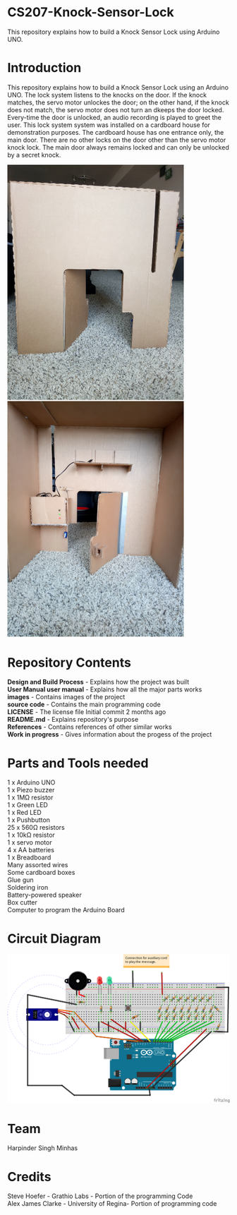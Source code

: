 # CS207-Knock-Sensor-Lock
This repository explains how to build a Knock Sensor Lock using Arduino UNO.

# Introduction
This repository explains how to build a Knock Sensor Lock using an Arduino UNO. The lock system listens to the knocks on the door. If the knock matches, the servo motor unlockes the door; on the other hand, if the knock does not match, the servo motor does not turn an dkeeps the door locked. Every-time the door is unlocked, an audio recording is played to greet the user. This lock system system was installed on a cardboard house for demonstration purposes. The cardboard house has one entrance only, the main door. There are no other locks on the door other than the servo motor knock lock. The main door always remains locked and can only be unlocked by a secret knock. 


<img src="images/IMG20180416151042.jpg" width="400">
<img src="images/IMG20180416151526.jpg" width="400">

# Repository Contents
**Design and Build Process** - Explains how the project was built <br />
**User Manual	user manual** - Explains how all the major parts works <br />
**images** - Contains images of the project <br />
**source code** - Contains the main programming code	 <br />
**LICENSE** - The license file	Initial commit	2 months ago <br />
**README.md**	- Explains repository's purpose <br />
**References** - Contains references of other similar works <br />
**Work in progress**	- Gives information about the progess of the project <br />

# Parts and Tools needed
1 x Arduino UNO <br />
1 x Piezo buzzer <br />
1 x 1MΩ resistor <br />
1 x Green LED <br />
1 x Red LED <br />
1 x Pushbutton <br />
25 x 560Ω resistors <br />
1 x 10kΩ resistor <br />
1 x servo motor <br />
4 x AA batteries <br />
1 x Breadboard <br />
Many assorted wires <br />
Some cardboard boxes <br />
Glue gun <br />
Soldering iron <br />
Battery-powered speaker <br />
Box cutter <br />
Computer to program the Arduino Board <br />

# Circuit Diagram
![](images/final%20project%20circuit.png)

# Team
Harpinder Singh Minhas

# Credits
Steve Hoefer - Grathio Labs - Portion of the programming Code <br />
Alex James Clarke - University of Regina- Portion of programming code
